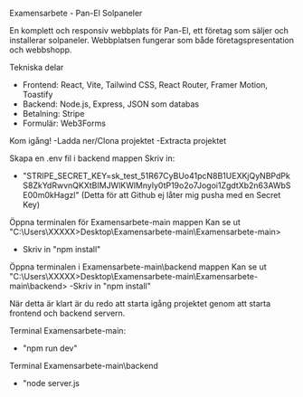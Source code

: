 Examensarbete - Pan-El Solpaneler

En komplett och responsiv webbplats för Pan-El, ett företag som säljer och installerar solpaneler. 
Webbplatsen fungerar som både företagspresentation och webbshopp.

Tekniska delar
- Frontend: React, Vite, Tailwind CSS, React Router, Framer Motion, Toastify
- Backend: Node.js, Express, JSON som databas
- Betalning: Stripe
- Formulär: Web3Forms

Kom igång!
-Ladda ner/Clona projektet
-Extracta projektet

Skapa en .env fil i backend mappen
Skriv in:
- "STRIPE_SECRET_KEY=sk_test_51R67CyBUo41pcN8B1UEXKjQyNBPdPkS8ZkYdRwvnQKXtBIMJWlKWlMnyly0tP19o2o7Jogoi1ZgdtXb2n63AWbSE00m0kHagzl"
(Detta för att Github ej låter mig pusha med en Secret Key)

Öppna terminalen för Examensarbete-main mappen
Kan se ut "C:\Users\XXXXX>Desktop\Examensarbete-main\Examensarbete-main>
- Skriv in "npm install"

Öppna terminalen i Examensarbete-main\backend mappen
Kan se ut "C:\Users\XXXXX>Desktop\Examensarbete-main\Examensarbete-main\backend>
-Skriv in "npm install"

När detta är klart är du redo att starta igång projektet genom att starta frontend och backend servern.

Terminal Examensarbete-main:
- "npm run dev"

Terminal Examensarbete-main\backend
- "node server.js

